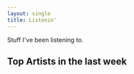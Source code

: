 ```yaml
---
layout: single
title: Listenin'
---
```

<script src="https://cdn.davecross.co.uk/js/feed_widget.js"></script>
<script>
const FEEDS = [ {
  url: `https://feeds.davecross.co.uk/music`,
  desc: 'Recent tracks'
} ];

document.addEventListener('DOMContentLoaded', function() {
  make_feed_widget(FEEDS, 'tunes_here');

  // Fetch data from the URL
  fetch('https://dave.org.uk/data/laststats.json')
    .then(response => response.json())
    .then(data => {
      const listContainer = document.createElement('ul');
      data.forEach(item => {
        const listItem = document.createElement('li');
        listItem.textContent = `${item.name} (${item.count} plays)`;
        listContainer.appendChild(listItem);
      });
      document.getElementById('stats_here').appendChild(listContainer);
    })
    .catch(error => console.error('Error fetching data:', error));

});

</script>

Stuff I've been listening to.

<div id="tunes_here"></div>

<h2>Top Artists in the last week</h2>
<div id="stats_here"></div>

